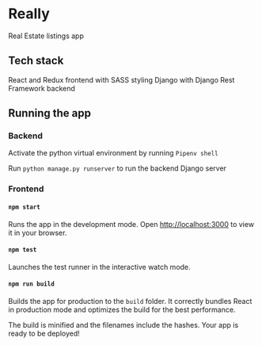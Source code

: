 # Really

Real Estate listings app

## Tech stack

React and Redux frontend with SASS styling
Django with Django Rest Framework backend

## Running the app

### Backend

Activate the python virtual environment by running `Pipenv shell`

Run `python manage.py runserver` to run the backend Django server 

### Frontend

#### `npm start`

Runs the app in the development mode.
Open [http://localhost:3000](http://localhost:3000) to view it in your browser.

#### `npm test`

Launches the test runner in the interactive watch mode.

#### `npm run build`

Builds the app for production to the `build` folder.
It correctly bundles React in production mode and optimizes the build for the best performance.

The build is minified and the filenames include the hashes.
Your app is ready to be deployed!

